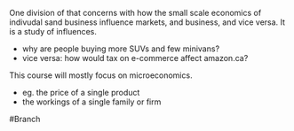 One division of that concerns with how the small scale economics of indivudal sand business influence markets, and business, and vice versa. It is a study of influences.

- why are people buying more SUVs and few minivans?
- vice versa: how would tax on e-commerce affect amazon.ca?

This course will mostly focus on microeconomics.

- eg. the price of a single product
- the workings of a single family or firm

#Branch 